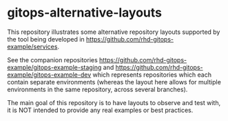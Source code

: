 # gitops-alternative-layouts

This repository illustrates some alternative repository layouts supported by the tool being developed in https://github.com/rhd-gitops-example/services. 

See the companion repositories https://github.com/rhd-gitops-example/gitops-example-staging and https://github.com/rhd-gitops-example/gitops-example-dev which represents repositories which each contain separate environments (whereas the layout here allows for multiple environments in the same repository, across several branches).

The main goal of this repository is to have layouts to observe and test with, it is NOT intended to provide any real examples or best practices.
